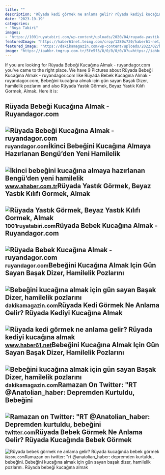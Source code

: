 ```yaml
---
title: ""
description: "Rüyada kedi görmek ne anlama gelir? rüyada kediyi kucağına almak"
date: "2023-10-19"
categories:
- "Ruya Tabiri"
images:
- "https://1001ruyatabiri.com/wp-content/uploads/2020/04/ruyada-yastik-gormek-ruyada-beyaz-yastik-kilifi-ne-demek-diyanet-1001ruyatabiri.jpg"
featuredImage: "https://haber61net.teimg.com/crop/1280x720/haber61-net/images/haberler/2021/10/21/ruyada_kedi_gormek_ne_anlama_gelir_ruyada_kediyi_kucagina_almak_h436932_35a7f.webp"
featured_image: "https://dakikamagazin.com/wp-content/uploads/2022/02/bebegini-kucagina-almak-icin-gun-sayan-basak-14732560_2302_m.jpg"
image: "https://iaahbr.tmgrup.com.tr/5fe5f3/0/0/0/0/0/0?u=https://iahbr.tmgrup.com.tr/2021/09/12/ikinci-bebegini-kucagina-almaya-hazirlanan-benguden-yeni-hamilelik-pozlari-1631429817556.jpg&amp;mw=600"
---
```


If you are looking for Rüyada Bebeği Kucağına Almak - ruyandagor.com you've came to the right place. We have 9 Pictures about Rüyada Bebeği Kucağına Almak - ruyandagor.com like Rüyada Bebek Kucağına Almak - ruyandagor.com, Bebeğini kucağına almak için gün sayan Başak Dizer, hamilelik pozlarını and also Rüyada Yastık Görmek, Beyaz Yastık Kılıfı Gormek, Almak. Here it is:

Rüyada Bebeği Kucağına Almak - Ruyandagor.com
---------------------------------------------

 ![Rüyada Bebeği Kucağına Almak - ruyandagor.com](https://images.ruyandagor.com/2017/04/bebegi-kucagina-almak-1911.jpg) <small>ruyandagor.com</small>İkinci Bebeğini Kucağına Almaya Hazırlanan Bengü’den Yeni Hamilelik
-------------------------------------------------------------------

 ![İkinci bebeğini kucağına almaya hazırlanan Bengü’den yeni hamilelik](https://iaahbr.tmgrup.com.tr/5fe5f3/0/0/0/0/0/0?u=https://iahbr.tmgrup.com.tr/2021/09/12/ikinci-bebegini-kucagina-almaya-hazirlanan-benguden-yeni-hamilelik-pozlari-1631429817556.jpg&mw=600) <small>www.ahaber.com.tr</small>Rüyada Yastık Görmek, Beyaz Yastık Kılıfı Gormek, Almak
-------------------------------------------------------

 ![Rüyada Yastık Görmek, Beyaz Yastık Kılıfı Gormek, Almak](https://1001ruyatabiri.com/wp-content/uploads/2020/04/ruyada-yastik-gormek-ruyada-beyaz-yastik-kilifi-ne-demek-diyanet-1001ruyatabiri.jpg) <small>1001ruyatabiri.com</small>Rüyada Bebek Kucağına Almak - Ruyandagor.com
--------------------------------------------

 ![Rüyada Bebek Kucağına Almak - ruyandagor.com](https://images.ruyandagor.com/2017/04/bebek-kucagina-almak-1448.jpg) <small>ruyandagor.com</small>Bebeğini Kucağına Almak Için Gün Sayan Başak Dizer, Hamilelik Pozlarını
-----------------------------------------------------------------------

 ![Bebeğini kucağına almak için gün sayan Başak Dizer, hamilelik pozlarını](https://dakikamagazin.com/wp-content/uploads/2022/02/bebegini-kucagina-almak-icin-gun-sayan-basak-14732560_2302_m.jpg) <small>dakikamagazin.com</small>Rüyada Kedi Görmek Ne Anlama Gelir? Rüyada Kediyi Kucağına Almak
----------------------------------------------------------------

 ![Rüyada kedi görmek ne anlama gelir? Rüyada kediyi kucağına almak](https://haber61net.teimg.com/crop/1280x720/haber61-net/images/haberler/2021/10/21/ruyada_kedi_gormek_ne_anlama_gelir_ruyada_kediyi_kucagina_almak_h436932_35a7f.webp) <small>www.haber61.net</small>Bebeğini Kucağına Almak Için Gün Sayan Başak Dizer, Hamilelik Pozlarını
-----------------------------------------------------------------------

 ![Bebeğini kucağına almak için gün sayan Başak Dizer, hamilelik pozlarını](https://dakikamagazin.com/wp-content/uploads/2022/02/bebegini-kucagina-almak-icin-gun-sayan-basak-14732560_944_m.jpg) <small>dakikamagazin.com</small>Ramazan On Twitter: "RT @Anatolian\_haber: Depremden Kurtuldu, Bebeğini
-----------------------------------------------------------------------

 ![Ramazan on Twitter: "RT @Anatolian_haber: Depremden kurtuldu, bebeğini](https://pbs.twimg.com/media/FowiGT0XsAQmzVU.jpg) <small>twitter.com</small>Rüyada Bebek Görmek Ne Anlama Gelir? Rüyada Kucağında Bebek Görmek
------------------------------------------------------------------

 ![Rüyada bebek görmek ne anlama gelir? Rüyada kucağında bebek görmek](https://ilksoru.com/wp-content/uploads/ruyada-bebek-gormek-nedir-ruyada-bebegi-kucagina-almak-nedir-768x432.jpg) <small>ilksoru.com</small>Ramazan on twitter: "rt @anatolian\_haber: depremden kurtuldu, bebeğini. Bebeğini kucağına almak için gün sayan başak dizer, hamilelik pozlarını. Rüyada bebeği kucağına almak
